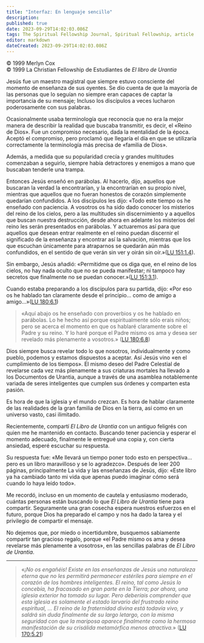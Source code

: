 ```yaml
---
title: "Interfaz: En lenguaje sencillo"
description: 
published: true
date: 2023-09-29T14:02:03.086Z
tags: The Spiritual Fellowship Journal, Spiritual Fellowship, article
editor: markdown
dateCreated: 2023-09-29T14:02:03.086Z
---
```


<p class="v-card v-sheet theme--light grey lighten-3 px-2">© 1999 Merlyn Cox<br>© 1999 La Christian Fellowship de Estudiantes de <i>El libro de Urantia</i></p>


Jesús fue un maestro magistral que siempre estuvo consciente del momento de enseñanza de sus oyentes. Se dio cuenta de que la mayoría de las personas que lo seguían no siempre eran capaces de captar la importancia de su mensaje; Incluso los discípulos a veces lucharon poderosamente con sus palabras.

Ocasionalmente usaba terminología que reconocía que no era la mejor manera de describir la realidad que buscaba transmitir, es decir, el «Reino de Dios». Fue un compromiso necesario, dada la mentalidad de la época. Aceptó el compromiso, pero proclamó que llegaría el día en que se utilizaría correctamente la terminología más precisa de «familia de Dios».

Además, a medida que su popularidad crecía y grandes multitudes comenzaban a seguirlo, siempre había detractores y enemigos a mano que buscaban tenderle una trampa.

Entonces Jesús enseñó en parábolas. Al hacerlo, dijo, aquellos que buscaran la verdad la encontrarían, y la encontrarían en su propio nivel, mientras que aquellos que no fueran honestos de corazón simplemente quedarían confundidos. A los discípulos les dijo: «Todo este tiempo os he enseñado con paciencia. A vosotros os ha sido dado conocer los misterios del reino de los cielos, pero a las multitudes sin discernimiento y a aquellos que buscan nuestra destrucción, desde ahora en adelante los misterios del reino les serán presentados en parábolas. Y actuaremos así para que aquellos que desean entrar realmente en el reino puedan discernir el significado de la enseñanza y encontrar así la salvación, mientras que los que escuchan únicamente para atraparnos se quedarán aún más confundidos, en el sentido de que verán sin ver y oirán sin oír.»([LU 151:1.4](/es/The_Urantia_Book/151#p1_4)).

Sin embargo, Jesús añadió: «Permitidme que os diga que, en el reino de los cielos, no hay nada oculto que no se pueda manifestar; ni tampoco hay secretos que finalmente no se puedan conocer.»([LU 151:3.1](/es/The_Urantia_Book/151#p3_1)).

Cuando estaba preparando a los discípulos para su partida, dijo: «Por eso os he hablado tan claramente desde el principio... como de amigo a amigo...»([LU 180:6.1](/es/The_Urantia_Book/180#p6_1))

> «Aquí abajo os he enseñado con proverbios y os he hablado en parábolas. Lo he hecho así porque espiritualmente sólo erais niños; pero se acerca el momento en que os hablaré claramente sobre el Padre y su reino. Y lo haré porque el Padre mismo os ama y desea ser revelado más plenamente a vosotros.» ([LU 180:6.8](/es/The_Urantia_Book/180#p6_8))

Dios siempre busca revelar todo lo que nosotros, individualmente y como pueblo, podemos y estamos dispuestos a aceptar. Así Jesús vino «en el cumplimiento de los tiempos». El mismo deseo del Padre Celestial de revelarse cada vez más plenamente a sus criaturas mortales ha llevado a los Documentos de Urantia, aunque a través de una asamblea notablemente variada de seres inteligentes que cumplen sus órdenes y comparten esta pasión.

Es hora de que la iglesia y el mundo crezcan. Es hora de hablar claramente de las realidades de la gran familia de Dios en la tierra, así como en un universo vasto, casi ilimitado.

Recientemente, compartí _El Libro de Urantia_ con un antiguo feligrés con quien me he mantenido en contacto. Buscando tener paciencia y esperar el momento adecuado, finalmente le entregué una copia y, con cierta ansiedad, esperé escuchar su respuesta.

Su respuesta fue: «Me llevará un tiempo poner todo esto en perspectiva... pero es un libro maravilloso y se lo agradezco». Después de leer 200 páginas, principalmente La vida y las enseñanzas de Jesús, dijo: «Este libro ya ha cambiado tanto mi vida que apenas puedo imaginar cómo será cuando lo haya leído todo».

Me recordó, incluso en un momento de cautela y entusiasmo moderado, cuántas personas están buscando lo que _El Libro de Urantia_ tiene para compartir. Seguramente una gran cosecha espera nuestros esfuerzos en el futuro, porque Dios ha preparado el campo y nos ha dado la tarea y el privilegio de compartir el mensaje.

No dejemos que, por miedo o incertidumbre, busquemos sabiamente compartir tan gracioso regalo, porque «el Padre mismo os ama y desea revelarse más plenamente a vosotros», en las sencillas palabras de _El Libro de Urantia_.

---


> «_¡No os engañéis! Existe en las enseñanzas de Jesús una naturaleza eterna que no les permitirá permanecer estériles para siempre en el corazón de los hombres inteligentes. El reino, tal como Jesús lo concebía, ha fracasado en gran parte en la Tierra; por ahora, una iglesia exterior ha tomado su lugar. Pero deberíais comprender que esta iglesia es solamente el estado larvario del frustrado reino espiritual, ... El reino de la fraternidad divina está todavía vivo, y saldrá sin duda finalmente de su largo letargo, con la misma seguridad con que la mariposa aparece finalmente como la hermosa manifestación de su crisálida metamórfica menos atractiva._» ([LU 170:5.21](/es/The_Urantia_Book/170#p5_21))

